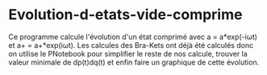# Evolution-d-etats-vide-comprime
Ce programme calcule l'évolution d'un état comprimé avec a = a*exp(-iωt) et a+ = a+*exp(iωt). Les calcules des Bra-Kets ont déjà été calculés donc on utilise le PNotebook pour simplifier le reste de nos calcule, trouver la valeur minimale de dp(t)dq(t) et enfin faire un graphique de cette évolution.
